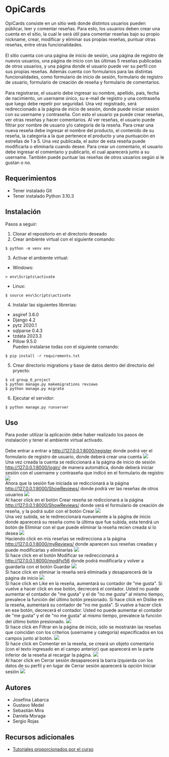 # OpiCards

OpiCards consiste en un sitio web donde distintos usuarios pueden públicar, leer y comentar reseñas. Para esto, los usuarios deben crear una cuenta en el sitio, la cual le será útil para comentar reseñas bajo su propio nickname, crear, modificar y eliminar sus propias reseñas, puntuar otras reseñas, entre otras funcionalidades.\
\
El sitio cuenta con una página de inicio de sesión, una página de registro de nuevos usuarios, una página de inicio con las últimas 5 reseñas publicadas de otros usuarios, y una página donde el usuario puede ver su perfil con sus propias reseñas. Además cuenta con formularios para las distintas funcionalidades, como formulario de inicio de sesión, formulario de registro de usuario, formulario de creación de reseña y formulario de comentarios.\
\
Para registrarse, el usuario debe ingresar su nombre, apellido, país, fecha de nacimiento, un username único, su e-mail de registro y una contraseña que luego debe repetir por seguridad. Una vez registrado, será redireccionado a la página de inicio de sesión, donde puede iniciar sesíon con su username y contraseña. Con esto el usuario ya puede crear reseñas, ver otras reseñas y hacer comentarios. Al ver reseñas, el usuario puede filtrar por nombre de usuario y/o categoría de la reseña. Para crear una nueva reseña debe ingresar el nombre del producto, el contenido de su reseña, la categoría a la que pertenece el producto y una puntuación en estrellas de 1 a 5. Una vez publicada, el autor de esta reseña puede modificarla o eliminarla cuando desee. Para crear un comentario, el usuario debe ingresar el comentario y publicarlo, el cual aparecerá junto a su username. También puede puntuar las reseñas de otros usuarios según si le gustan o no.

## Requerimientos
* Tener instalado Git
* Tener instalado Python 3.10.3

## Instalación
Pasos a seguir:
1. Clonar el repositorio en el directorio deseado
2. Crear ambiente virtual con el siguiente comando:
```
$ python -m venv env
```
3. Activar el ambiente virtual:
* Windows:
```
> env\Scripts\activate
```
* Linux:
```
$ source env\Scripts\activate
```
4. Instalar las siguientes librerías:
* asgiref 3.6.0
* Django 4.2
* pytz 2020.1
* sqlparse 0.4.3
* tzdata 2023.3
* Pillow 9.5.0\
Pueden instalarse todas con el siguiente comando:
```
$ pip install -r requirements.txt
```
5. Crear directorio migrations y base de datos dentro del directorio del pryecto:
```
$ cd group_6_project
$ python manage.py makemigrations reviews
$ python manage.py migrate
```
6. Ejecutar el servidor:
```
$ python manage.py runserver
```

## Uso
Para poder utilizar la aplicación debe haber realizado los pasos de instalación y tener el ambiente virtual activado.\
\
Debe entrar a entrar a http://127.0.0.1:8000/register donde podrá ver el formulario de registro de usuario, donde deberá crear una cuenta
![](images/image1.jpg)
\
Una vez creada la cuenta se rediccionará a la página de inicio de sesión http://127.0.0.1:8000/login/ de manera automática, donde deberá iniciar sesión con el username y contraseña que indicó en el formulario de registro
![](images/image2.jpg)
\
Ahora que la sesión fue iniciada se rediccionará a la página http://127.0.0.1:8000/ShowReviews/ donde podrá ver las reseñas de otros usuarios
![](images/image3.jpg)
\
Al hacer click en el botón Crear reseña se rediccionará a la página http://127.0.0.1:8000/ShowReviews/ donde verá el formulario de creación de reseña, y la podrá subir con el botón Crear
![](images/image4.jpg)
\
Una vez subida, se le redireccionará nuevamente a la página de inicio donde aparecerá su reseña como la última que fue subida, esta tendrá un botón de Eliminar con el que puede eliminar la reseña recien creada si lo desea
![](images/image5.jpg)
\
Haciendo click en mis reseñas se redirecciona a la página http://127.0.0.1:8000/myReviews/ donde aparecen sus reseñas creadas y puede modificarlas y eliminarlas
![](images/image6.jpg)
\
Si hace click en el botón Modificar se redireccionará a http://127.0.0.1:8000/modify/56 donde podrá modificarla y volver a guardarla con el botón Guardar
![](images/image7.jpg)
\
Si hace click en eliminar la reseña será eliminada y desaparecerá de la página de inicio
![](images/image8.jpg)
\
Si hace click en Like en la reseña, aumentará su contador de "me gusta". Si vuelve a hacer click en ese botón, decrecerá el contador. Usted no puede aumentar el contador de "me gusta" y el de "no me gusta" al mismo tiempo, prevalece la función del último botón presionado.
Si hace click en Dislike en la reseña, aumentará su contador de "no me gusta". Si vuelve a hacer click en ese botón, decrecerá el contador. Usted no puede aumentar el contador de "me gusta" y el de "no me gusta" al mismo tiempo, prevalece la función del último botón presionado.
![](images/image8-1.PNG)
\
Si hace click en Filtrar en la página de inicio, sólo se mostrarán las reseñas que coincidan con los criterios (username y categoría) especificados en los campos junto al botón. 
![](images/image8-2.PNG)
\
Si hace click en Comentar en la reseña, se creará un objeto comentario (con el texto ingresado en el campo anterior) que aparecerá en la parte inferior de la reseña al recargar la página. 
![](images/image8-3.PNG)
\
Al hacer click en Cerrar sesión desaparecerá la barra izquierda con los datos de su perfil y en lugar de Cerrar sesión aparecerá la opción Iniciar sesión
![](images/image9.jpg)


<!-- Imagen de uso de los filtros -->

## Autores
* Josefina Labarca
* Gustavo Medel
* Sebastián Mira
* Daniela Moraga
* Sergio Rojas

## Recursos adicionales
* [Tutoriales proporcionados por el curso](https://github.com/Aux-Ing-1)

